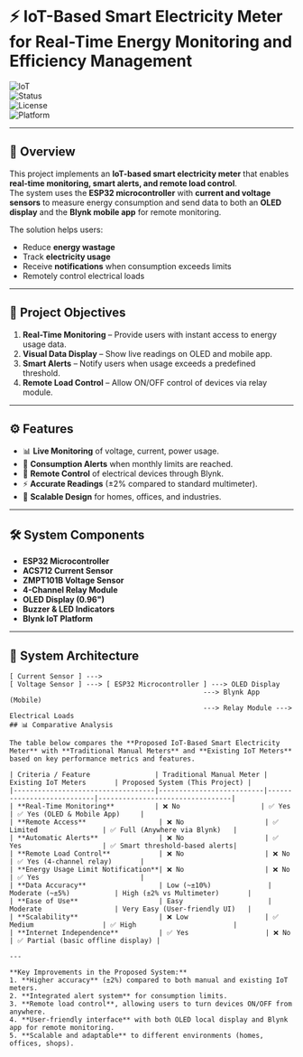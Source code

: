 # ⚡ IoT-Based Smart Electricity Meter for Real-Time Energy Monitoring and Efficiency Management  

![IoT](https://img.shields.io/badge/Project-IoT-blue)  
![Status](https://img.shields.io/badge/Status-Completed-success)  
![License](https://img.shields.io/badge/License-Academic-green)  
![Platform](https://img.shields.io/badge/Platform-Blynk%20App%20%7C%20ESP32-orange)  

---

## 📖 Overview  
This project implements an **IoT-based smart electricity meter** that enables **real-time monitoring, smart alerts, and remote load control**.  
The system uses the **ESP32 microcontroller** with **current and voltage sensors** to measure energy consumption and send data to both an **OLED display** and the **Blynk mobile app** for remote monitoring.  

The solution helps users:  
- Reduce **energy wastage**  
- Track **electricity usage**  
- Receive **notifications** when consumption exceeds limits  
- Remotely control electrical loads  

---

## 🎯 Project Objectives  
1. **Real-Time Monitoring** – Provide users with instant access to energy usage data.  
2. **Visual Data Display** – Show live readings on OLED and mobile app.  
3. **Smart Alerts** – Notify users when usage exceeds a predefined threshold.  
4. **Remote Load Control** – Allow ON/OFF control of devices via relay module.  

---

## ⚙️ Features  
- 📊 **Live Monitoring** of voltage, current, power usage.  
- 🔔 **Consumption Alerts** when monthly limits are reached.  
- 📱 **Remote Control** of electrical devices through Blynk.  
- ⚡ **Accurate Readings** (±2% compared to standard multimeter).  
- 🔄 **Scalable Design** for homes, offices, and industries.  

---

## 🛠️ System Components  
- **ESP32 Microcontroller**  
- **ACS712 Current Sensor**  
- **ZMPT101B Voltage Sensor**  
- **4-Channel Relay Module**  
- **OLED Display (0.96")**  
- **Buzzer & LED Indicators**  
- **Blynk IoT Platform**  

---

## 📐 System Architecture  
```text
[ Current Sensor ] --->  
[ Voltage Sensor ] ---> [ ESP32 Microcontroller ] ---> OLED Display  
                                                ---> Blynk App (Mobile)  
                                                ---> Relay Module ---> Electrical Loads  
## 📊 Comparative Analysis  

The table below compares the **Proposed IoT-Based Smart Electricity Meter** with **Traditional Manual Meters** and **Existing IoT Meters** based on key performance metrics and features.

| Criteria / Feature                | Traditional Manual Meter | Existing IoT Meters       | Proposed System (This Project) |
|-----------------------------------|--------------------------|---------------------------|---------------------------------|
| **Real-Time Monitoring**          | ❌ No                    | ✅ Yes                    | ✅ Yes (OLED & Mobile App)     |
| **Remote Access**                  | ❌ No                    | ✅ Limited                | ✅ Full (Anywhere via Blynk)   |
| **Automatic Alerts**               | ❌ No                    | ✅ Yes                    | ✅ Smart threshold-based alerts|
| **Remote Load Control**            | ❌ No                    | ❌ No                     | ✅ Yes (4-channel relay)       |
| **Energy Usage Limit Notification**| ❌ No                    | ❌ No                     | ✅ Yes                         |
| **Data Accuracy**                  | Low (~±10%)              | Moderate (~±5%)           | High (±2% vs Multimeter)       |
| **Ease of Use**                    | Easy                     | Moderate                  | Very Easy (User-friendly UI)   |
| **Scalability**                    | ❌ Low                   | ✅ Medium                 | ✅ High                        |
| **Internet Independence**          | ✅ Yes                   | ❌ No                     | ✅ Partial (basic offline display) |

---

**Key Improvements in the Proposed System:**
1. **Higher accuracy** (±2%) compared to both manual and existing IoT meters.  
2. **Integrated alert system** for consumption limits.  
3. **Remote load control**, allowing users to turn devices ON/OFF from anywhere.  
4. **User-friendly interface** with both OLED local display and Blynk app for remote monitoring.  
5. **Scalable and adaptable** to different environments (homes, offices, shops).  

